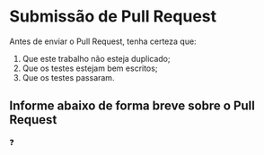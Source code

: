 # Submissão de Pull Request

Antes de enviar o Pull Request, tenha certeza que:

1. Que este trabalho não esteja duplicado;
2. Que os testes estejam bem escritos;
3. Que os testes passaram.

## Informe abaixo de forma breve sobre o Pull Request

:question:

